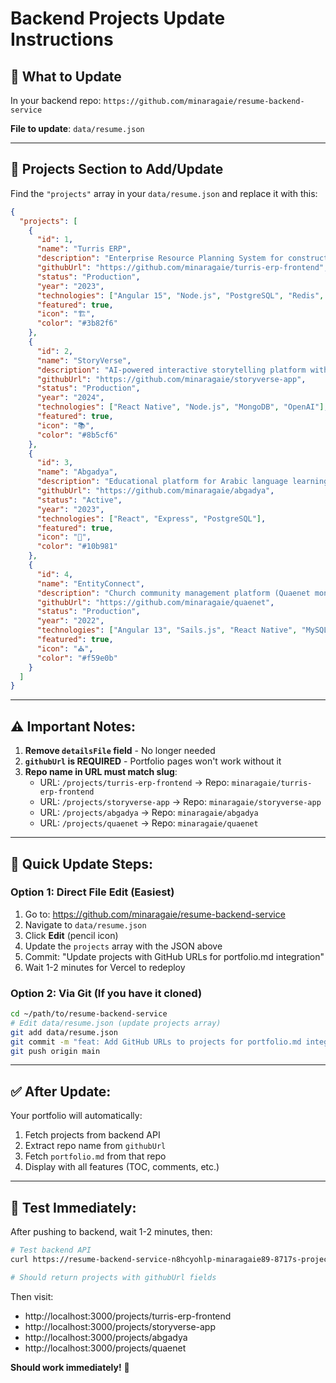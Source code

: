# Backend Projects Update Instructions

## 🎯 What to Update

In your backend repo: `https://github.com/minaragaie/resume-backend-service`

**File to update**: `data/resume.json`

---

## 📝 Projects Section to Add/Update

Find the `"projects"` array in your `data/resume.json` and replace it with this:

```json
{
  "projects": [
    {
      "id": 1,
      "name": "Turris ERP",
      "description": "Enterprise Resource Planning System for construction and telecommunications workforce management",
      "githubUrl": "https://github.com/minaragaie/turris-erp-frontend",
      "status": "Production",
      "year": "2023",
      "technologies": ["Angular 15", "Node.js", "PostgreSQL", "Redis", "DevExtreme"],
      "featured": true,
      "icon": "🏗️",
      "color": "#3b82f6"
    },
    {
      "id": 2,
      "name": "StoryVerse",
      "description": "AI-powered interactive storytelling platform with collaborative features",
      "githubUrl": "https://github.com/minaragaie/storyverse-app",
      "status": "Production",
      "year": "2024",
      "technologies": ["React Native", "Node.js", "MongoDB", "OpenAI"],
      "featured": true,
      "icon": "📚",
      "color": "#8b5cf6"
    },
    {
      "id": 3,
      "name": "Abgadya",
      "description": "Educational platform for Arabic language learning",
      "githubUrl": "https://github.com/minaragaie/abgadya",
      "status": "Active",
      "year": "2023",
      "technologies": ["React", "Express", "PostgreSQL"],
      "featured": true,
      "icon": "📖",
      "color": "#10b981"
    },
    {
      "id": 4,
      "name": "EntityConnect",
      "description": "Church community management platform (Quaenet monorepo)",
      "githubUrl": "https://github.com/minaragaie/quaenet",
      "status": "Production",
      "year": "2022",
      "technologies": ["Angular 13", "Sails.js", "React Native", "MySQL"],
      "featured": true,
      "icon": "⛪",
      "color": "#f59e0b"
    }
  ]
}
```

---

## ⚠️ Important Notes:

1. **Remove `detailsFile` field** - No longer needed
2. **`githubUrl` is REQUIRED** - Portfolio pages won't work without it
3. **Repo name in URL must match slug**:
   - URL: `/projects/turris-erp-frontend` → Repo: `minaragaie/turris-erp-frontend`
   - URL: `/projects/storyverse-app` → Repo: `minaragaie/storyverse-app`
   - URL: `/projects/abgadya` → Repo: `minaragaie/abgadya`
   - URL: `/projects/quaenet` → Repo: `minaragaie/quaenet`

---

## 🚀 Quick Update Steps:

### Option 1: Direct File Edit (Easiest)
1. Go to: https://github.com/minaragaie/resume-backend-service
2. Navigate to `data/resume.json`
3. Click **Edit** (pencil icon)
4. Update the `projects` array with the JSON above
5. Commit: "Update projects with GitHub URLs for portfolio.md integration"
6. Wait 1-2 minutes for Vercel to redeploy

### Option 2: Via Git (If you have it cloned)
```bash
cd ~/path/to/resume-backend-service
# Edit data/resume.json (update projects array)
git add data/resume.json
git commit -m "feat: Add GitHub URLs to projects for portfolio.md integration"
git push origin main
```

---

## ✅ After Update:

Your portfolio will automatically:
1. Fetch projects from backend API
2. Extract repo name from `githubUrl`
3. Fetch `portfolio.md` from that repo
4. Display with all features (TOC, comments, etc.)

---

## 🧪 Test Immediately:

After pushing to backend, wait 1-2 minutes, then:

```bash
# Test backend API
curl https://resume-backend-service-n8hcyohlp-minaragaie89-8717s-projects.vercel.app/api/admin?type=resume | jq '.data.projects'

# Should return projects with githubUrl fields
```

Then visit:
- http://localhost:3000/projects/turris-erp-frontend
- http://localhost:3000/projects/storyverse-app
- http://localhost:3000/projects/abgadya
- http://localhost:3000/projects/quaenet

**Should work immediately!** 🎉

